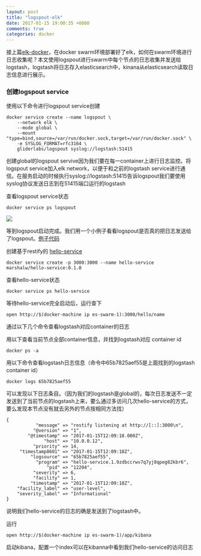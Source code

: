 ```yaml
---
layout: post
title: "logspout-elk"
date: 2017-01-15 19:00:35 +0800
comments: true
categories: docker
---
```


接上篇[elk-docker](http://www.pffair.com/blog/2017/01/12/elk-docker/)，在docker swarm环境部署好了elk，如何在swarm环境进行日志收集呢？本文使用logspout进行swarm中每个节点的日志收集并发送给logstash，logstash将日志存入elasticsearch中，kinana从elasticsearch读取日志信息进行展示。

<!--more-->

### 创建logspout service

使用以下命令进行logspout service创建

```
docker service create --name logspout \
    --network elk \
    --mode global \
    --mount "type=bind,source=/var/run/docker.sock,target=/var/run/docker.sock" \
    -e SYSLOG_FORMAT=rfc3164 \
    gliderlabs/logspout syslog://logstash:51415

```
创建global的logspout servive因为我们要在每一container上进行日志监控。将logspout service加入elk network，以便于和之前的logstash service进行通信。在服务启动的时候执行syslog://logstash:51415告诉logspout我们要使用syslog协议发送日志到在51415端口运行的logstash

查看logspout service状态

```
docker service ps logspout
```

![](http://www.pffair.com/images/64.png)

等到logspout启动完成。我们用一个小例子看看logspout是否真的把日志发送给了logspout。[例子代码](https://github.com/MarshalW/hello-service)

创建基于restify的 [hello-service]((https://github.com/MarshalW/hello-service))

```
docker service create -p 3000:3000 --name hello-service marshalw/hello-service:0.1.0

```

查看hello-service状态

```
docker service ps hello-service

```
等待hello-service完全启动后，运行查下

```
open http://$(docker-machine ip es-swarm-1):3000/hello/name

```


通过以下几个命令查看logstash对应container的日志

用以下查看当前节点全部container信息，并找到logstash对应 container id

```
docker ps -a

```
用以下命令查看logstash日志信息（命令中65b7825aef55是上面找到的logstash container id）

```
docker logs 65b7825aef55

```

可以发现以下日志条目。（因为我们的logstash是global的，每次日志发送不一定发送到了当前节点的logstash上来，要么通过多访问几次hello-service的方式，要么发现本节点没有就去另外的节点按相同方法找）

```
{
           "message" => "restify listening at http://[::]:3000\n",
          "@version" => "1",
        "@timestamp" => "2017-01-15T12:09:18.000Z",
              "host" => "10.0.0.12",
          "priority" => 14,
     "timestamp8601" => "2017-01-15T12:09:18Z",
         "logsource" => "65b7825aef55",
           "program" => "hello-service.1.9zdbccrwv7q7yj8qpeg82kbr6",
               "pid" => "12204",
          "severity" => 6,
          "facility" => 1,
         "timestamp" => "2017-01-15T12:09:18Z",
    "facility_label" => "user-level",
    "severity_label" => "Informational"
}

```

说明我们hello-service的日志的确是发送到了logstash中。

运行

```
open http://$(docker-machine ip es-swarm-1)/app/kibana
```
启动kibana，配置一个index可以在kibanna中看到我们hello-service的访问日志

